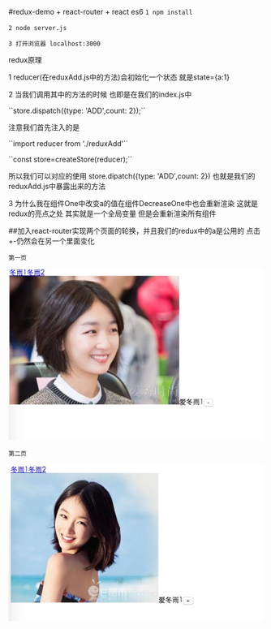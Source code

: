 #redux-demo  + react-router + react es6
``1 npm install ``

``2 node server.js``

``3 打开浏览器 localhost:3000``




<div style="text-align:'center'">redux原理</div> 
<p>1 reducer(在reduxAdd.js中的方法)会初始化一个状态  就是state={a:1}</p>
<p>2 当我们调用其中的方法的时候 也即是在我们的index.js中  
<p>``store.dispatch({type: 'ADD',count: 2});``  </p>
 注意我们首先注入的是 
<p>``import reducer from './reduxAdd'`` </p>
<p>``const store=createStore(reducer);``</p>
所以我们可以对应的使用 store.dipatch({type: 'ADD',count: 2})  也就是我们的reduxAdd.js中暴露出来的方法
</p>
 
 <p>3 为什么我在组件One中改变a的值在组件DecreaseOne中也会重新渲染  这就是redux的亮点之处 其实就是一个全局变量  但是会重新渲染所有组件</p>
 
 
 
 
 ##加入react-router实现两个页面的轮换，并且我们的redux中的a是公用的  点击+-仍然会在另一个里面变化 
 
 
 ``
第一页 
``
<div>

<img src='public/js/image/first.png'>
</div>
 

 ``
第二页 
``
<div>

<img src='public/js/image/second.png'>
</div>
 

